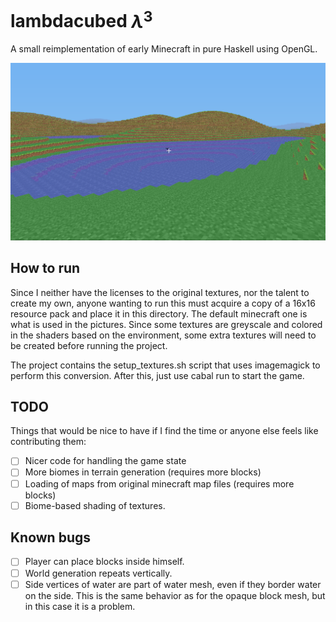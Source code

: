 # lambdacubed $\lambda^3$

A small reimplementation of early Minecraft in pure Haskell using OpenGL.

![screenshot](image.png)

## How to run

Since I neither have the licenses to the original textures, nor the talent to create my own, anyone wanting to run this must acquire a copy of a 16x16 resource pack and place it in this directory. The default minecraft one is what is used in the pictures. Since some textures are greyscale and colored in the shaders based on the environment, some extra textures will need to be created before running the project.

The project contains the setup_textures.sh script that uses imagemagick to perform this conversion. After this, just use cabal run to start the game.

## TODO
Things that would be nice to have if I find the time or anyone else feels like contributing them:
- [ ] Nicer code for handling the game state
- [ ] More biomes in terrain generation (requires more blocks)
- [ ] Loading of maps from original minecraft map files (requires more blocks)
- [ ] Biome-based shading of textures.

## Known bugs
- [ ] Player can place blocks inside himself.
- [ ] World generation repeats vertically.
- [ ] Side vertices of water are part of water mesh, even if they border water on the side. This is the same behavior as for the opaque block mesh, but in this case it is a problem.
